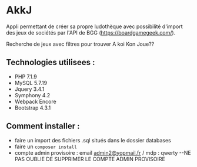 # AkkJ

Appli permettant de créer sa propre ludothèque avec possibilité d'import des jeux de sociétés par l'API de BGG (https://boardgamegeek.com/).

Recherche de jeux avec filtres pour trouver A koi Kon Joue??

## Technologies utilisees :

- PHP 7.1.9
- MySQL 5.7.19
- Jquery 3.4.1
- Symphony 4.2
- Webpack Encore
- Bootstrap 4.3.1

## Comment installer :

- faire un import des fichiers .sql situés dans le dossier databases
- faire un `composer install`
- compte admin provisoire : email admin2@yopmail.fr / mdp : qwerty
  --NE PAS OUBLIE DE SUPPRIMER LE COMPTE ADMIN PROVISOIRE
